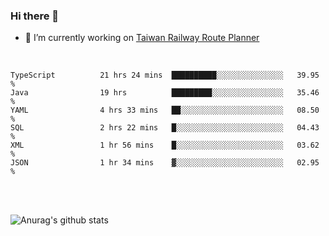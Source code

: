 ### Hi there 👋

- 🔭 I’m currently working on [Taiwan Railway Route Planner](https://github.com/Taiwan-Railway-Route-Planner)

<br/>

<!--START_SECTION:waka-->

```text
TypeScript          21 hrs 24 mins  ██████████░░░░░░░░░░░░░░░   39.95 %
Java                19 hrs          █████████░░░░░░░░░░░░░░░░   35.46 %
YAML                4 hrs 33 mins   ██░░░░░░░░░░░░░░░░░░░░░░░   08.50 %
SQL                 2 hrs 22 mins   █░░░░░░░░░░░░░░░░░░░░░░░░   04.43 %
XML                 1 hr 56 mins    █░░░░░░░░░░░░░░░░░░░░░░░░   03.62 %
JSON                1 hr 34 mins    ▓░░░░░░░░░░░░░░░░░░░░░░░░   02.95 %
```

<!--END_SECTION:waka-->

<br/>
<br/>

![Anurag's github stats](https://github-readme-stats.vercel.app/api?username=DepickereSven&show_icons=true&theme=tokyonight)



<!--
**DepickereSven/DepickereSven** is a ✨ _special_ ✨ repository because its `README.md` (this file) appears on your GitHub profile.

Here are some ideas to get you started:

- 🔭 I’m currently working on ...
- 🌱 I’m currently learning ...
- 👯 I’m looking to collaborate on ...
- 🤔 I’m looking for help with ...
- 💬 Ask me about ...
- 📫 How to reach me: ...
- 😄 Pronouns: ...
- ⚡ Fun fact: ...
-->
